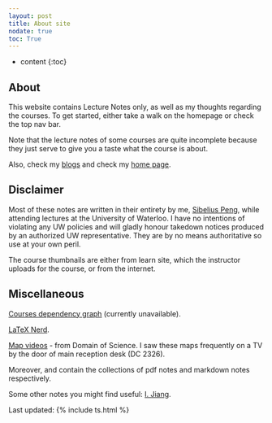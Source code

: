 ```yaml
---
layout: post
title: About site
nodate: true
toc: True
---
```

* content
{:toc}

## About
This website contains Lecture Notes only, as well as my thoughts regarding the courses. To get started, either take a walk on the homepage or check the top nav bar.

Note that the lecture notes of some courses are quite incomplete because they just serve to give you a taste what the course is about.

Also, check my [blogs](https://blog.sibeliusp.com) and check my [home page](https://sibeliusp.com).



## Disclaimer

Most of these notes are written in their entirety by me, [Sibelius Peng](https://sibeliusp.com), while attending lectures at the University of Waterloo. I have no intentions of violating any UW policies and will gladly honour takedown notices produced by an authorized UW representative. They are by no means authoritative so use at your own peril.

The course thumbnails are either from learn site, which the instructor uploads for the course, or from the internet.
## Miscellaneous
[Courses dependency graph](/courses_dependency/) (currently unavailable).

[LaTeX Nerd](https://latex.sibeliusp.com).

<a href="https://www.youtube.com/playlist?list=PLOYRlicwLG3St5aEm02ncj-sPDJwmojIS" target="_blank">Map videos</a> - from Domain of Science. I saw these maps frequently on a TV by the door of main reception desk (DC 2326).

Moreover,  <a href="/pdf" style="background-image:none" target="_blank"><i class="fas fa-file-pdf" style="font-style: normal;"></i></a>
     and  <a href="/mdf" style="background-image:none" target="_blank"><i class="fab fa-markdown" style="font-style: normal;"></i></a> contain the
    collections of pdf notes and markdown notes respectively.

Some other notes you might find useful: <a href="http://www.iris-jiang.com//////////////lec-notes" target="_blank">I. Jiang</a>.

Last updated: {% include ts.html %}
